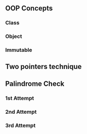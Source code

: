 ## OOP Concepts
### Class
### Object
### Immutable 
## Two pointers technique
## Palindrome Check
### 1st Attempt
### 2nd Attempt
### 3rd Attempt
